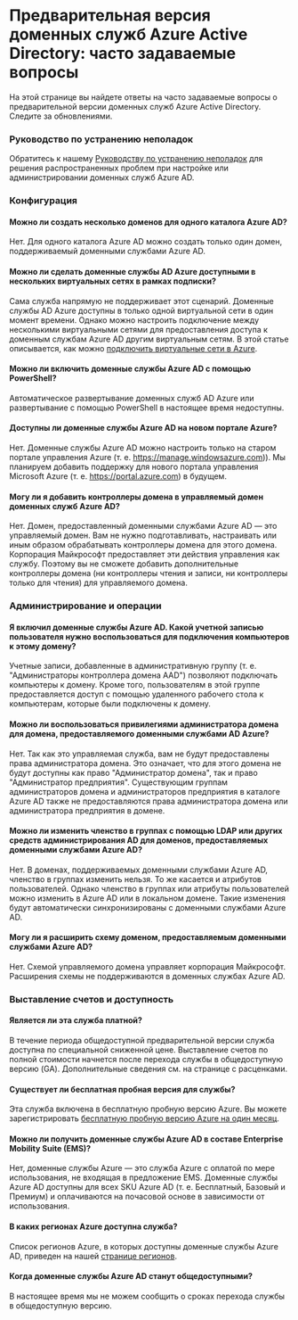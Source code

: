 <properties
	pageTitle="Предварительная версия доменных служб Azure Active Directory: часто задаваемые вопросы | Microsoft Azure"
	description="Часто задаваемые вопросы о доменных службах Azure Active Directory"
	services="active-directory-ds"
	documentationCenter=""
	authors="mahesh-unnikrishnan"
	manager="stevenpo"
	editor="curtand"/>

<tags
	ms.service="active-directory-ds"
	ms.workload="identity"
	ms.tgt_pltfrm="na"
	ms.devlang="na"
	ms.topic="article"
	ms.date="01/26/2016"
	ms.author="maheshu"/>

# Предварительная версия доменных служб Azure Active Directory: часто задаваемые вопросы

На этой странице вы найдете ответы на часто задаваемые вопросы о предварительной версии доменных служб Azure Active Directory. Следите за обновлениями.

### Руководство по устранению неполадок
Обратитесь к нашему [Руководству по устранению неполадок](active-directory-ds-troubleshooting.md) для решения распространенных проблем при настройке или администрировании доменных служб Azure AD.


### Конфигурация

#### Можно ли создать несколько доменов для одного каталога Azure AD?
Нет. Для одного каталога Azure AD можно создать только один домен, поддерживаемый доменными службами Azure AD.

#### Можно ли сделать доменные службы AD Azure доступными в нескольких виртуальных сетях в рамках подписки?
Сама служба напрямую не поддерживает этот сценарий. Доменные службы AD Azure доступны в только одной виртуальной сети в один момент времени. Однако можно настроить подключение между несколькими виртуальными сетями для предоставления доступа к доменным службам Azure AD другим виртуальным сетям. В этой статье описывается, как можно [подключить виртуальные сети в Azure](../vpn-gateway/virtual-networks-configure-vnet-to-vnet-connection.md).

#### Можно ли включить доменные службы Azure AD с помощью PowerShell?
Автоматическое развертывание доменных служб AD Azure или развертывание с помощью PowerShell в настоящее время недоступны.

#### Доступны ли доменные службы Azure AD на новом портале Azure?
Нет. Доменные службы Azure AD можно настроить только на старом портале управления Azure (т. е. https://manage.windowsazure.com)). Мы планируем добавить поддержку для нового портала управления Microsoft Azure (т. е. https://portal.azure.com) в будущем.

#### Могу ли я добавить контроллеры домена в управляемый домен доменных служб Azure AD?
Нет. Домен, предоставленный доменными службами Azure AD — это управляемый домен. Вам не нужно подготавливать, настраивать или иным образом обрабатывать контроллеры домена для этого домена. Корпорация Майкрософт предоставляет эти действия управления как службу. Поэтому вы не сможете добавить дополнительные контроллеры домена (ни контроллеры чтения и записи, ни контроллеры только для чтения) для управляемого домена.


### Администрирование и операции

#### Я включил доменные службы Azure AD. Какой учетной записью пользователя нужно воспользоваться для подключения компьютеров к этому домену?
Учетные записи, добавленные в административную группу (т. е. "Администраторы контроллера домена AAD") позволяют подключать компьютеры к домену. Кроме того, пользователям в этой группе предоставляется доступ с помощью удаленного рабочего стола к компьютерам, которые были подключены к домену.

#### Можно ли воспользоваться привилегиями администратора домена для домена, предоставляемого доменными службами AD Azure?
Нет. Так как это управляемая служба, вам не будут предоставлены права администратора домена. Это означает, что для этого домена не будут доступны как право "Администратор домена", так и право "Администратор предприятия". Существующим группам администраторов домена и администраторов предприятия в каталоге Azure AD также не предоставляются права администратора домена или администратора предприятия в домене.

#### Можно ли изменить членство в группах с помощью LDAP или других средств администрирования AD для доменов, предоставляемых доменными службами Azure AD?
Нет. В доменах, поддерживаемых доменными службами Azure AD, членство в группах изменить нельзя. То же касается и атрибутов пользователей. Однако членство в группах или атрибуты пользователей можно изменить в Azure AD или в локальном домене. Такие изменения будут автоматически синхронизированы с доменными службами Azure AD.

#### Могу ли я расширить схему доменом, предоставляемым доменными службами Azure AD?
Нет. Схемой управляемого домена управляет корпорация Майкрософт. Расширения схемы не поддерживаются в доменных службах Azure AD.


### Выставление счетов и доступность

#### Является ли эта служба платной?
В течение периода общедоступной предварительной версии служба доступна по специальной сниженной цене. Выставление счетов по полной стоимости начнется после перехода службы в общедоступную версию (GA). Дополнительные сведения см. на странице с расценками.

#### Существует ли бесплатная пробная версия для службы?
Эта служба включена в бесплатную пробную версию Azure. Вы можете зарегистрировать [бесплатную пробную версию Azure на один месяц](https://azure.microsoft.com/pricing/free-trial/).

#### Можно ли получить доменные службы Azure AD в составе Enterprise Mobility Suite (EMS)?
Нет, доменные службы Azure — это служба Azure с оплатой по мере использования, не входящая в предложение EMS. Доменные службы Azure AD доступны для всех SKU Azure AD (т. е. Бесплатный, Базовый и Премиум) и оплачиваются на почасовой основе в зависимости от использования.

#### В каких регионах Azure доступна служба?
Список регионов Azure, в которых доступны доменные службы Azure AD, приведен на нашей [странице регионов](active-directory-ds-regions.md).

#### Когда доменные службы Azure AD станут общедоступными?
В настоящее время мы не можем сообщить о сроках перехода службы в общедоступную версию.

<!---HONumber=AcomDC_0128_2016-->
